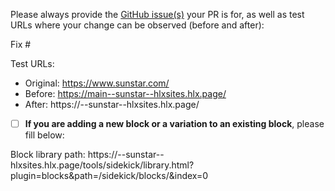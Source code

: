 Please always provide the [GitHub issue(s)](../issues) your PR is for, as well as test URLs where your change can be observed (before and after):

Fix #<gh-issue-id>

Test URLs:
- Original: https://www.sunstar.com/<path>
- Before: https://main--sunstar--hlxsites.hlx.page/<path>
- After: https://<branch>--sunstar--hlxsites.hlx.page/<path>


- [ ]  **If you are adding a new block or a variation to an existing block**, please fill below:

  Block library path: https://<branch>--sunstar--hlxsites.hlx.page/tools/sidekick/library.html?plugin=blocks&path=/sidekick/blocks/<your-block>&index=0
